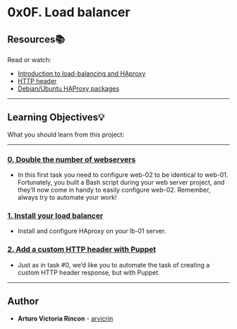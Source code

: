 # 0x0F. Load balancer

## Resources:books:
Read or watch:
* [Introduction to load-balancing and HAproxy](https://intranet.hbtn.io/rltoken/ngIXarEyu8jZwOL3Y30PLQ)
* [HTTP header](https://intranet.hbtn.io/rltoken/v32JmcDrSiOnFBfqzXvs_Q)
* [Debian/Ubuntu HAProxy packages](https://intranet.hbtn.io/rltoken/BXGrW_6ocecWaOJb7OK_WA)

---
## Learning Objectives:bulb:
What you should learn from this project:

---

### [0. Double the number of webservers](./0-custom_http_response-header)
* In this first task you need to configure web-02 to be identical to web-01. Fortunately, you built a Bash script during your web server project, and they’ll now come in handy to easily configure web-02. Remember, always try to automate your work!


### [1. Install your load balancer](./1-install_load_balancer)
* Install and configure HAproxy on your lb-01 server.


### [2. Add a custom HTTP header with Puppet](./2-puppet_custom_http_response-header.pp)
* Just as in task #0, we’d like you to automate the task of creating a custom HTTP header response, but with Puppet.

---

## Author
* **Arturo Victoria Rincon** - [arvicrin](https://github.com/arvicrin)